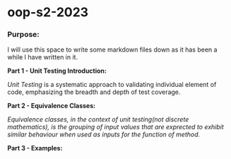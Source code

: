# oop-s2-2023

<h3>Purpose:</h3>
I will use this space to write some markdown files down as it has been a while I have written in it. 

<b>Part 1 - Unit Testing Introduction: </b>
<p><i>Unit Testing</i> is a systematic approach to validating individual element of code, emphasizing the breadth and depth of test coverage.</p>

<b>Part 2 - Equivalence Classes: </b>
<p><i>Equivalence classes, in the context of unit testing(not discrete mathematics), is the grouping of input values that are exprected to exhibit similar behaviour when used as inputs for the function of method. </i></p>

<b>Part 3 -  Examples: </b>

